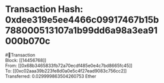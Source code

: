 
Transaction Hash: 0xdee319e5ee4466c09917467b15b788000513107a1b99dd6a98a3ea91000b070c
====================================================================================
  
#💸Transaction  
Block: [[14456768]]  
From: [[0x68b3465833fb72a70ecdf485e0e4c7bd8665fc45]]  
To: [[0xc02aaa39b223fe8d0a0e5c4f27ead9083c756cc2]]  
Transferred: 0.029999863504260753 Ether